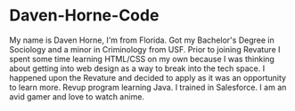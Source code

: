 # Daven-Horne-Code
My name is Daven Horne, I'm from Florida. Got my Bachelor's Degree in Sociology and a minor in Criminology from USF.
Prior to joining Revature I spent some time learning HTML/CSS on my own because I was thinking about getting into web design as a way to break into the tech space.
I happened upon the Revature and decided to apply as it was an opportunity to learn more.
Revup program learning Java. I trained in Salesforce. I am an avid gamer and love to watch anime.